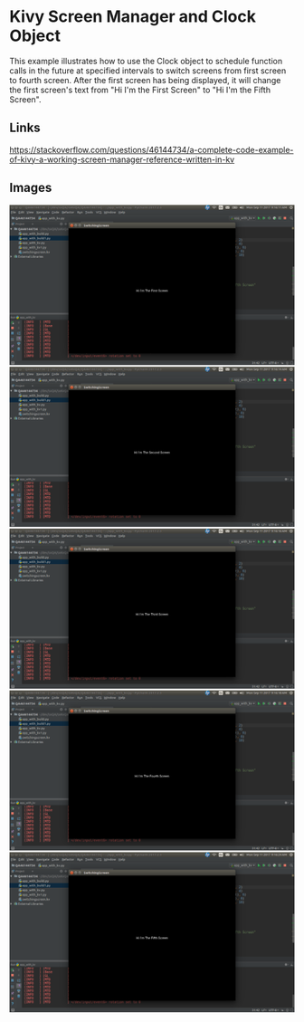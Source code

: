 # Kivy Screen Manager and Clock Object

This example illustrates how to use the Clock object to schedule function calls in the future at specified intervals to switch
screens from first screen to fourth screen. After the first screen has being displayed, it will change the first screen's text
from "Hi I'm the First Screen" to "Hi I'm the Fifth Screen".

## Links
https://stackoverflow.com/questions/46144734/a-complete-code-example-of-kivy-a-working-screen-manager-reference-written-in-kv

## Images
![First Screen](https://github.com/ikolim/StackExchange/blob/master/Python/Kivy/images/QA46144734/Img01-Sceen1.png "App Startup")
![Second Screen](https://github.com/ikolim/StackExchange/blob/master/Python/Kivy/images/QA46144734/Img02-Sceen2.png "Second Screen")
![Third Screen](https://github.com/ikolim/StackExchange/blob/master/Python/Kivy/images/QA46144734/Img03-Sceen3.png "Third Screen")
![Fourth Screen](https://github.com/ikolim/StackExchange/blob/master/Python/Kivy/images/QA46144734/Img04-Sceen4.png "Fourth Screen")
![First Screen Changed](https://github.com/ikolim/StackExchange/blob/master/Python/Kivy/images/QA46144734/Img05-Sceen1.png "First Screen's Text Changed")
